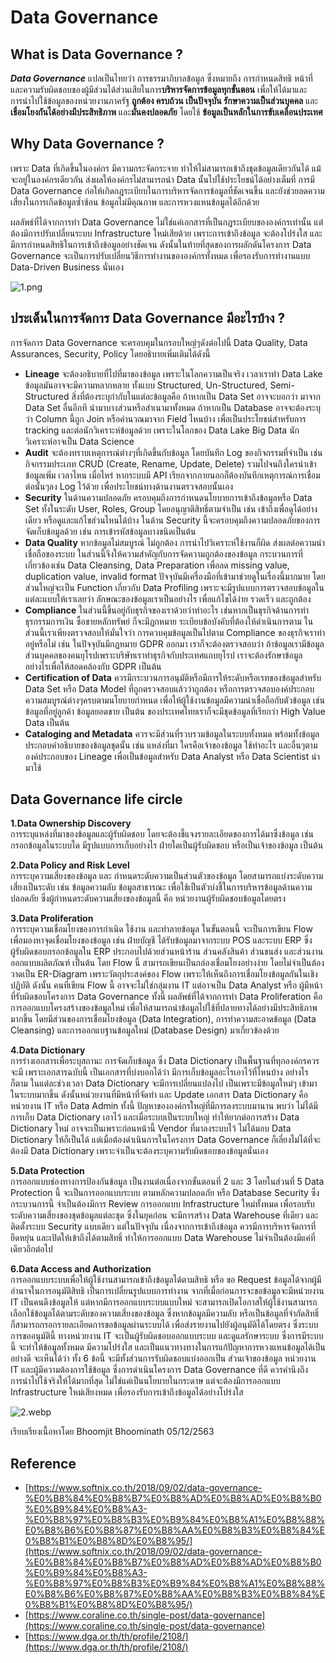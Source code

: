 # Data Governance
## What is Data Governance ?
**_Data Governance_** แปลเป็นไทยว่า การธรรมาภิบาลข้อมูล ซึ่งหมายถึง การกำหนดสิทธิ หน้าที่ และความรับผิดชอบของผู้มีส่วนได้ส่วนเสียในการ**บริหารจัดการข้อมูลทุกขั้นตอน** เพื่อให้ได้มาและการนำไปใช้ข้อมูลของหน่วยงานภาครัฐ **ถูกต้อง ครบถ้วน เป็นปัจจุบัน รักษาความเป็นส่วนบุคคล** และ**เชื่อมโยงกันได้อย่างมีประสิทธิภาพ** และ**มั่นคงปลอดภัย** โดยใช้ **ข้อมูลเป็นหลักในการขับเคลื่อนประเทศ** 

## Why Data Governance ?
เพราะ Data ที่เกิดขึ้นในองค์กร มีความกระจัดกระจาย ทำให้ไม่สามารถเข้าถึงชุดข้อมูลเดียวกันได้ แม้จะอยู่ในองค์กรเดียวกัน ส่งผลให้องค์กรไม่สามารถนำ Data นั้นไปใช้ประโยชน์ได้อย่างเต็มที่ การมี Data Governance ก่อให้เกิดกฎระเบียบในการบริหารจัดการข้อมูลที่ชัดเจนขึ้น และยังช่วยลดความเสี่ยงในการเกิดข้อมูลซ้ำซ้อน ข้อมูลไม่มีคุณภาพ และการหวงแหนข้อมูลได้อีกด้วย

ผลลัพธ์ที่ได้จากการทำ Data Governance ไม่ใช่แค่เอกสารที่เป็นกฎระเบียบขององค์กรเท่านั้น แต่ต้องมีการปรับเปลี่ยนระบบ Infrastructure ใหม่เสียด้วย เพราะการเข้าถึงข้อมูล จะต้องโปร่งใส และมีการกำหนดสิทธิในการเข้าถึงข้อมูลอย่างชัดเจน ดังนั้นในท้ายที่สุดของการผลักดันโครงการ Data Governance จะเป็นการปรับเปลี่ยนวิธีการทำงานขององค์กรทั้งหมด เพื่อรองรับการทำงานแบบ Data-Driven Business นั่นเอง

![1.png](https://peegonggoy/DG/pic/1.png)

## ประเด็นในการจัดการ Data Governance มีอะไรบ้าง ?
การจัดการ Data Governance จะครอบคุมในกรอบใหญ่ๆดังต่อไปนี้ Data Quality, Data Assurances, Security, Policy โดยอธิบายเพิ่มเติมได้ดังนี้

* **Lineage** จะต้องอธิบายที่ไปที่มาของข้อมูล เพราะในโลกความเป็นจริง เวลาเราทำ Data Lake ข้อมูลมันอาจจะมีความหลากหลาย ทั้งแบบ Structured, Un-Structured, Semi-Structured สิ่งที่ต้องระบุกำกับในแต่ละข้อมูลคือ ถ้าหากเป็น Data Set อาจจะบอกว่า มาจาก Data Set อื่นอีกที นำมาบางส่วนหรือสำเนามาทั้งหมด ถ้าหากเป็น Database อาจจะต้องระบุว่า Column นี้ถูก Join หรือคำนวณมาจาก Field ไหนบ้าง เพื่อเป็นประโยชน์สำหรับการ tracking และต่อนักวิเคราะห์ข้อมูลด้วย เพราะในโลกของ Data Lake Big Data นักวิเคราะห์อาจเป็น Data Science
* **Audit** จะต้องทราบเหตุการณ์ต่างๆที่เกิดขึ้นกับข้อมูล โดยบันทึก Log ของกิจกรรมที่จำเป็น เช่น กิจกรรมประเภท CRUD (Create, Rename, Update, Delete)  รวมไปจนถึงใครนำเข้าข้อมูลเพิ่ม เวลาไหน เมื่อไหร่ หากระบบมี API เรียกจากภายนอกก็ต้องบันทึกเหตุการณ์การเชื่อมต่อนั้นๆลง Log ไว้ด้วย เพื่อประโยชน์ทางด้านงานตรวจสอบนั้นเอง
* **Security** ในด้านความปลอดภัย ครอบคุมถึงการกำหนดนโยบายการเข้าถึงข้อมูลหรือ Data Set ทั้งในระดับ User, Roles, Group โดยอนุญาติสิทธิ์ตามจำเป็น เช่น เข้าถึงเพื่อดูได้อย่างเดียว หรือดูและแก้ไขส่วนไหนได้บ้าง ในด้าน Security นี้จะครอบคุมถึงความปลอดภัยของการจัดเก็บข้อมูลด้วย เช่น การเข้ารหัสข้อมูลบางชนิดเป็นต้น
* **Data Quality** หากข้อมูลไม่สมบูรณ์ ไม่ถูกต้อง การนำไปวิเคราะห์ใช้งานก็ผิด ส่งผลต่อความน่าเชื่อถือของระบบ ในส่วนนี้จึงให้ความสำคัญกับการจัดความถูกต้องของข้อมูล กระบวนการที่เกี่ยวข้องเช่น Data Cleansing, Data Preparation เพื่อลด missing value, duplication value, invalid format ปัจจุบันมีเครื่องมือที่เข้ามาช่วยดูในเรื่องนี้มากมาย โดยส่วนใหญ่จะเป็น Function เกี่ยวกับ Data Profiling เพราะจะมีรูปแบบการตรวจสอบข้อมูลในแต่ละแบบให้เราเลยว่า ลักษณะของข้อมูลเราเป็นอย่างไร เพื่อแก้ไขได้ง่าย รวดเร็ว และถูกต้อง
* **Compliance** ในส่วนนี้ขึ้นอยู่กับธุรกิจของเราด้วยว่าทำอะไร เช่นหากเป็นธุรกิจด้านการทำธุรกรรมการเงิน ซื้อขายหลักทรัพย์ ก็จะมีฏกหมาย ระเบียบข้อบังคับที่ต้องให้ดำเนินการตาม ในส่วนนี้เราเพียงตรวจสอบให้มั่นใจว่า การควบคุมข้อมูลเป็นไปตาม Compliance ของธุรกิจเราทำอยู่หรือไม่ เช่น ในปัจจุบันมีกฏหมาย GDPR ออกมา เราก็จะต้องตรวจสอบว่า ถ้าข้อมูลเรามีข้อมูลส่วนบุคคลของคนยุโรปเพราะบริษัทเราทำธุรกิจกับประเทศแถบยุโรป เราจะต้องรักษาข้อมูลอย่างไรเพื่อให้สอดคล้องกับ GDPR เป็นต้น
 * **Certification of Data** ควรมีกระบวนการอนุมัติหรือมีการให้ระดับหรือเรทของข้อมูลสำหรับ Data Set หรือ Data Model ที่ถูกตรวจสอบแล้วว่าถูกต้อง หรือการตรวจสอบองค์ประกอบความสมบูรณ์ต่างๆครบตามนโยบายกำหนด เพื่อให้ผู้ใช้งานข้อมูลมีความน่าเชื่อถือกับตัวข้อมูล เช่น ข้อมูลที่อยู่ลูกค้า ข้อมูลยอดขาย เป็นต้น ของประเทศไทยเราก็จะมีชุดข้อมูลที่เรียกว่า High Value Data เป็นต้น
* **Cataloging and Metadata** ควรจะมีส่วนที่รวบรวมข้อมูลในระบบทั้งหมด พร้อมทั้งข้อมูลประกอบคำอธิบายของข้อมูลชุดนั้น เช่น แหล่งที่มา ใครคือเจ้าของข้อมูล ใช้ทำอะไร และอื่นๆตามองค์ประกอบของ Lineage เพื่อเป็นข้อมูลสำหรับ Data Analyst หรือ Data Scientist นำมาใช้

## Data Governance life circle
**1.Data Ownership Discovery<br>**
การระบุแหล่งที่มาของข้อมูลและผู้รับผิดชอบ โดยจะต้องชี้แจงรายละเอียดของการได้มาซึ่งข้อมูล เช่น กรอกข้อมูลในระบบใด มีรูปแบบการเก็บอย่างไร ฝ่ายใดเป็นผู้รับผิดชอบ หรือเป็นเจ้าของข้อมูล เป็นต้น 

**2.Data Policy and Risk Level<br>**
การระบุความเสี่ยงของข้อมูล และ กำหนดระดับความเป็นส่วนตัวของข้อมูล โดยสามารถแบ่งระดับความเสี่ยงเป็นระดับ เช่น ข้อมูลความลับ ข้อมูลสาธารณะ เพื่อใช้เป็นตัวบ่งชี้ในการบริหารข้อมูลด้านความปลอดภัย ซึ่งผู้กำหนดระดับความเสี่ยงของข้อมูลนี้ คือ หน่วยงานผู้รับผิดชอบข้อมูลโดยตรง 

**3.Data Proliferation<br>**
การระบุความเชื่อมโยงของการกำเนิด ใช้งาน และทำลายข้อมูล ในขั้นตอนนี้ จะเป็นการเขียน Flow เพื่อมองหาจุดเชื่อมโยงของข้อมูล เช่น ฝ่ายบัญชี ได้รับข้อมูลมาจากระบบ POS และระบบ ERP ซึ่งผู้รับผิดชอบกรอกข้อมูลใน ERP ประกอบไปด้วยส่วนหน้าร้าน ส่วนคลังสินค้า ส่วนขนส่ง และส่วนงานออกแบบผลิตภัณฑ์ เป็นต้น โดย Flow นี้  สามารถเขียนเป็นกล่องเชื่อมโยงอย่างง่าย โดยไม่จำเป็นต้องวาดเป็น ER-Diagram เพราะวัตถุประสงค์ของ Flow เพราะให้เห็นถึงการเชื่อมโยงข้อมูลกันในเชิงปฏิบัติ ดังนั้น คนที่เขียน Flow นี้ อาจจะไม่ใช่กลุ่มงาน IT แต่อาจเป็น Data Analyst หรือ ผู้มีหน้าที่รับผิดชอบโครงการ Data Governance ทั้งนี้ ผลลัพธ์ที่ได้จากการทำ Data Proliferation คือ การออกแบบโครงสร้างของข้อมูลใหม่ เพื่อให้สามารถนำข้อมูลไปใช้ที่ปลายทางได้อย่างมีประสิทธิภาพมากขึ้น โดยมีส่วนของการเชื่อมโยงข้อมูล (Data Integration), การทำความสะอาดข้อมูล (Data Cleansing) และการออกแบฐานข้อมูลใหม่ (Database Design) มาเกี่ยวข้องด้วย 

**4.Data Dictionary<br>**
การร่างเอกสารเพื่อระบุสถานะ การจัดเก็บข้อมูล ซึ่ง Data Dictionary เป็นพื้นฐานที่ทุกองค์กรควรจะมี เพราะเอกสารฉบับนี้ เป็นเอกสารที่บ่งบอกได้ว่า มีการเก็บข้อมูลอะไรเอาไว้ที่ไหนบ้าง อย่างไรก็ตาม ในแต่ละช่วงเวลา Data Dictionary จะมีการเปลี่ยนแปลงไป เป็นเพราะมีข้อมูลใหม่ๆ เข้ามาในระบบมากขึ้น ดังนั้นหน่วยงานที่มีหน้าที่จัดทำ และ Update เอกสาร Data Dictionary คือ หน่วยงาน IT หรือ Data Admin ทั้งนี้ ปัญหาขององค์กรใหญ่ที่มีการลงระบบมานาน พบว่า ไม่ได้มีการเก็บ Data Dictionary เอาไว้ และเมื่อระบบเป็นระบบใหญ่ ทำให้ยากต่อการสร้าง Data Dictionary ใหม่ อาจจะเป็นเพราะก่อนหน้านี้ Vendor ที่มาลงระบบไว้ ไม่ได้มอบ Data Dictionary ให้ก็เป็นได้ แต่เมื่อต้องดำเนินการในโครงการ Data Governance ก็เลี่ยงไม่ได้ที่จะต้องมี Data Dictionary เพราะจำเป็นจะต้องระบุความรับผิดชอบของข้อมูลนั่นเอง

**5.Data Protection<br>**
การออกแบบช่องทางการป้องกันข้อมูล เป็นงานต่อเนื่องจากขั้นตอนที่ 2 และ 3 โดยในส่วนที่ 5 Data Protection นี้ จะเป็นการออกแบบระบบ ตามหลักความปลอดภัย หรือ Database Security ซึ่งกระบวนการนี้ จำเป็นต้องมีการ Review การออกแบบ Infrastructure ใหม่ทั้งหมด เพื่อรอบรับระดับความเสี่ยงของชุดข้อมูลแต่ละชุด ซึ่งในยุคก่อน จะมีการสร้าง Data Warehouse ที่เดียว และติดตั้งระบบ Security แบบเดียว แต่ในปัจจุบัน เนื่องจากการเข้าถึงข้อมูล ควรมีการบริหารจัดการที่ยืดหยุ่น และเปิดให้เข้าถึงได้ตามสิทธิ์ ทำให้การออกแบบ Data Warehouse ไม่จำเป็นต้องมีแค่ที่เดียวอีกต่อไป 

**6.Data Access and Authorization<br>**
การออกแบบระบบเพื่อให้ผู้ใช้งานสามารถเข้าถึงข้อมูลได้ตามสิทธิ หรือ ขอ Request ข้อมูลได้จากผู้มีอำนาจในการอนุมัติสิทธิ เป็นการเปลี่ยนรูปแบบการทำงาน จากที่เมื่อก่อนการจะขอข้อมูลจะมีหน่วยงาน IT เป็นคนดึงข้อมูลให้ แต่หากมีการออกแบบระบบแบบใหม่ จะสามารถเปิดโอกาสให้ผู้ใช้งานสามารถเลือกใช้ข้อมูลได้ตามระดับของความเสี่ยงของข้อมูล ซึ่งหากข้อมูลมีความลับ หรือเป็นข้อมูลที่จำกัดสิทธิ์ ก็สามารถกรอกรายละเอียดการขอข้อมูลผ่านระบบได้ เพื่อส่งรายงานไปยังผู้อนุมัติได้โดยตรง ซึ่งระบบการขออนุมัตินี้ ทางหน่วยงาน IT จะเป็นผู้รับผิดชอบออกแบบระบบ และดูแลรักษาระบบ ซึ่งการมีระบบนี้ จะทำให้ข้อมูลทั้งหมด มีความโปร่งใส และเป็นแนวทางทางในการแก้ปัญหาการหวงแหนข้อมูลได้เป็นอย่างดี        จะเห็นได้ว่า ทั้ง 6 ข้อนี้ จะมีทั้งส่วนการรับผิดชอบแบ่งออกเป็น ส่วนเจ้าของข้อมูล หน่วยงาน IT และผู้มีความต้องการใช้ข้อมูล ซึ่งการดำเนินโครงการ Data Governance ที่ดี ควรคำนึงถึงการนำไปใช้จริงให้ได้มากที่สุด ไม่ใช่แค่เป็นนโยบายในกระดาษ แต่จะต้องมีการออกแบบ Infrastructure ใหม่เสียงหมด เพื่อรองรับการเข้าถึงข้อมูลได้อย่างโปร่งใส

![2.webp](https://peegonggoy/DG/pic/2.webp)


เรียบเรียงเนื้อหาโดย Bhoomjit Bhoominath 05/12/2563

## Reference
* [https://www.softnix.co.th/2018/09/02/data-governance-%E0%B8%84%E0%B8%B7%E0%B8%AD%E0%B8%AD%E0%B8%B0%E0%B9%84%E0%B8%A3-%E0%B8%97%E0%B8%B3%E0%B9%84%E0%B8%A1%E0%B8%88%E0%B8%B6%E0%B8%87%E0%B8%AA%E0%B8%B3%E0%B8%84%E0%B8%B1%E0%B8%8D%E0%B8%95/](https://www.softnix.co.th/2018/09/02/data-governance-%E0%B8%84%E0%B8%B7%E0%B8%AD%E0%B8%AD%E0%B8%B0%E0%B9%84%E0%B8%A3-%E0%B8%97%E0%B8%B3%E0%B9%84%E0%B8%A1%E0%B8%88%E0%B8%B6%E0%B8%87%E0%B8%AA%E0%B8%B3%E0%B8%84%E0%B8%B1%E0%B8%8D%E0%B8%95/)
* [https://www.coraline.co.th/single-post/data-governance](https://www.coraline.co.th/single-post/data-governance)
* [https://www.dga.or.th/th/profile/2108/](https://www.dga.or.th/th/profile/2108/)
